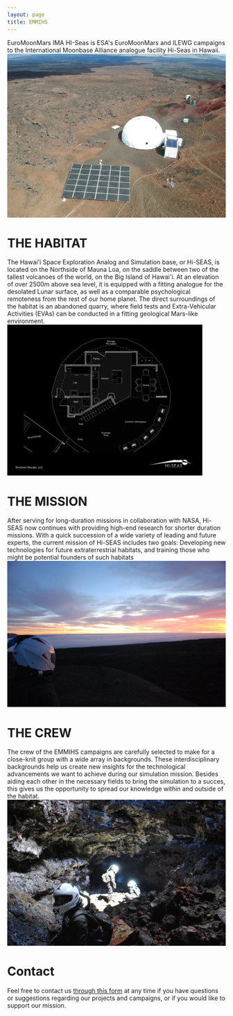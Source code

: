 ```yaml
---
layout: page
title: EMMIHS
---
```


EuroMoonMars IMA HI-Seas is ESA's EuroMoonMars and ILEWG campaigns to the International Moonbase Alliance analogue facility Hi-Seas in Hawaii.
<img src="/Emmihs/hiseas.jpg">

<h1>THE HABITAT</h1>

The Hawai'i Space Exploration Analog and Simulation base, or Hi-SEAS, is located on the Northside of Mauna Loa, on the saddle between two of the tallest volcanoes of the world, on the Big Island of Hawai'i. At an elevation of over 2500m above sea level, it is equipped with a fitting analogue for the desolated Lunar surface, as well as a comparable psychological remoteness from the rest of our home planet. The direct surroundings of the habitat is an abandoned quarry, where field tests and Extra-Vehicular Activities (EVAs) can be conducted in a fitting geological Mars-like environment.
<img src="/Emmihs/hab.jpg">

<h1>THE MISSION</h1>

After serving for long-duration missions in collaboration with NASA, Hi-SEAS now continues with providing high-end research for shorter duration missions. With a quick succession of a wide variety of leading and future experts, the current mission of Hi-SEAS includes two goals: Developing new technologies for future extraterrestrial habitats, and training those who might be potential founders of such habitats
<img src="/Emmihs/overlook.jpg">

<h1>THE CREW</h1>

The crew of the EMMIHS campaigns are carefully selected to make for a close-knit group with a wide array in backgrounds. These interdisciplinary backgrounds help us create new insights for the technological advancements we want to achieve during our simulation mission. Besides aiding each other in the necessary fields to bring the simulation to a succes, this gives us the opportunity to spread our knowledge within and outside of the habitat.
<img src="/Emmihs/explore.jpg">

<h1>Contact</h1>

Feel free to contact us <a href="https://emmihs-esa.webnode.nl/contact/">through this form</a> at any time if you have questions or suggestions regarding our projects and campaigns, or if you would like to support our mission. 
